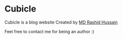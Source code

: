# Cubicle

Cubicle is a blog website Created by [MD Rashid Hussain](https://m3rashid.netlify.app/)

Feel free to contact me for being an author :)
